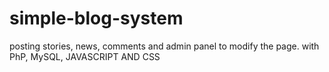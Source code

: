 # simple-blog-system
posting stories, news, comments and admin panel to modify the page. with PhP, MySQL, JAVASCRIPT AND CSS
